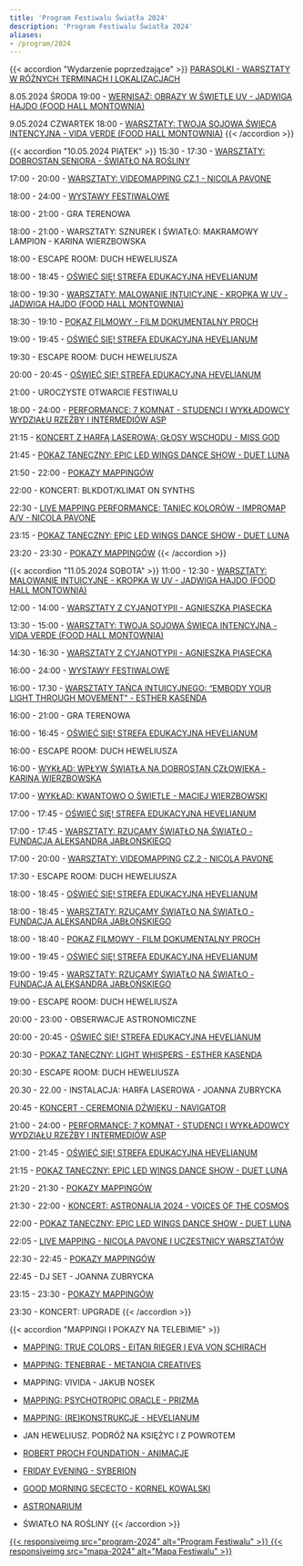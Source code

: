 ```yaml
---
title: 'Program Festiwalu Światła 2024'
description: 'Program Festiwalu Światła 2024'
aliases:
- /program/2024
---
```





{{< accordion "Wydarzenie poprzedzające" >}}
[PARASOLKI - WARSZTATY W RÓŻNYCH TERMINACH I LOKALIZACJACH](/warsztaty/parasolki/)

8.05.2024 ŚRODA 19:00 - [WERNISAŻ: OBRAZY W ŚWIETLE UV - JADWIGA HAJDO (FOOD HALL MONTOWNIA)](/wystawy/wernisaz-jadwiga-hajdo)


9.05.2024 CZWARTEK 18:00 - [WARSZTATY: TWOJA SOJOWA ŚWIECA INTENCYJNA  - VIDA VERDE (FOOD HALL MONTOWNIA)](/warsztaty/sojowa-swieca/)
{{< /accordion >}}


{{< accordion "10.05.2024 PIĄTEK" >}}
15:30 - 17:30 - [WARSZTATY: DOBROSTAN SENIORA - ŚWIATŁO NA ROŚLINY](/warsztaty/dobrostan-seniora/)
 
17:00 - 20:00 - [WARSZTATY: VIDEOMAPPING CZ.1 - NICOLA PAVONE](/warsztaty/videomapping-workshop/)
 
18:00 - 24:00 - [WYSTAWY FESTIWALOWE](/wystawy/)
 
18:00 - 21:00 - GRA TERENOWA
 
18:00 - 21:00 - WARSZTATY: SZNUREK I ŚWIATŁO: MAKRAMOWY LAMPION -  KARINA WIERZBOWSKA
 
18:00 - ESCAPE ROOM: DUCH HEWELIUSZA
 
18:00 - 18:45 - [OŚWIEĆ SIĘ! STREFA EDUKACYJNA HEVELIANUM](/warsztaty/oswiec-sie/)
 
18:00 - 19:30 - [WARSZTATY: MALOWANIE INTUICYJNE - KROPKA W UV - JADWIGA HAJDO (FOOD HALL MONTOWNIA)](/warsztaty/malowanie-intuicyjne/)
 
18:30 - 19:10 - [POKAZ FILMOWY - FILM DOKUMENTALNY PROCH](/wystawy/swiatlo-ktore-zgaslo/)
 
19:00 - 19:45 - [OŚWIEĆ SIĘ! STREFA EDUKACYJNA HEVELIANUM](/warsztaty/oswiec-sie/)
 
19:30 - ESCAPE ROOM: DUCH HEWELIUSZA
 
20:00 - 20:45 - [OŚWIEĆ SIĘ! STREFA EDUKACYJNA HEVELIANUM](/warsztaty/oswiec-sie/)
 
21:00 - UROCZYSTE OTWARCIE FESTIWALU
 
18:00 - 24:00 - [PERFORMANCE: 7 KOMNAT - STUDENCI I WYKŁADOWCY WYDZIAŁU RZEŹBY I INTERMEDIÓW ASP](/wystawy/siedem-komnat/)
 
21:15 - [KONCERT Z HARFĄ LASEROWĄ: GŁOSY WSCHODU - MISS GOD](/pokazy/joanna-zubrycka/)
 
21:45 - [POKAZ TANECZNY: EPIC LED WINGS DANCE SHOW - DUET LUNA](/pokazy/epic-led-wings/)
 
21:50 - 22:00 - [POKAZY MAPPINGÓW](#Mappingi)
 
22:00 - KONCERT: BLKDOT/KLIMAT ON SYNTHS
 
22:30 - [LIVE MAPPING PERFORMANCE: TANIEC KOLORÓW - IMPROMAP A/V - NICOLA PAVONE](/pokazy/live-mapping/)
 
23:15 - [POKAZ TANECZNY: EPIC LED WINGS DANCE SHOW - DUET LUNA](/pokazy/epic-led-wings/)
 
23:20 - 23:30 - [POKAZY MAPPINGÓW](#Mappingi)
{{< /accordion >}}


 {{< accordion "11.05.2024 SOBOTA" >}}
11:00 - 12:30 - [WARSZTATY: MALOWANIE INTUICYJNE - KROPKA W UV - JADWIGA HAJDO (FOOD HALL MONTOWNIA)](/warsztaty/malowanie-intuicyjne/)
 
12:00 - 14:00 - [WARSZTATY Z CYJANOTYPII - AGNIESZKA PIASECKA](/warsztaty/cyjanotypia/)
 
13:30 - 15:00 - [WARSZTATY:  TWOJA SOJOWA ŚWIECA INTENCYJNA - VIDA VERDE (FOOD HALL MONTOWNIA)](/warsztaty/sojowa-swieca/)

14:30 - 16:30 - [WARSZTATY Z CYJANOTYPII - AGNIESZKA PIASECKA](/warsztaty/cyjanotypia/)

16:00 - 24:00 - [WYSTAWY FESTIWALOWE](/wystawy/)

 16:00 - 17.30 - [WARSZTATY TAŃCA INTUICYJNEGO: “EMBODY YOUR LIGHT THROUGH MOVEMENT" - ESTHER KASENDA](/warsztaty/swiatlo-poprzez-ruch/)

 16:00 - 21:00 - GRA TERENOWA
 
16:00 - 16:45 - [OŚWIEĆ SIĘ! STREFA EDUKACYJNA HEVELIANUM](/warsztaty/oswiec-sie/)
 
16:00 - ESCAPE ROOM: DUCH HEWELIUSZA
 
16:00 - [WYKŁAD: WPŁYW ŚWIATŁA NA DOBROSTAN CZŁOWIEKA - KARINA WIERZBOWSKA](/pokazy/wyklad-o-wplywie-swiatla/)
 
17:00 - [WYKŁAD: KWANTOWO O ŚWIETLE - MACIEJ WIERZBOWSKI](/pokazy/wyklad-kwantowo-o-swietla/)
 
17:00 - 17:45 - [OŚWIEĆ SIĘ! STREFA EDUKACYJNA HEVELIANUM](/warsztaty/oswiec-sie/)
 
17:00 - 17:45 - [WARSZTATY: RZUCAMY ŚWIATŁO NA ŚWIATŁO - FUNDACJA ALEKSANDRA JABŁOŃSKIEGO](/warsztaty/rzucamy-swiatlo/)
 
17:00 - 20:00 - [WARSZTATY: VIDEOMAPPING CZ.2 - NICOLA PAVONE](/warsztaty/videomapping-workshop)
 
17:30 - ESCAPE ROOM: DUCH HEWELIUSZA
 
18:00 - 18:45 - [OŚWIEĆ SIĘ! STREFA EDUKACYJNA HEVELIANUM](/warsztaty/oswiec-sie/)
 
18:00 - 18:45 - [WARSZTATY: RZUCAMY ŚWIATŁO NA ŚWIATŁO - FUNDACJA ALEKSANDRA JABŁOŃSKIEGO](/warsztaty/rzucamy-swiatlo/)
 
18:00 - 18:40 - [POKAZ FILMOWY - FILM DOKUMENTALNY PROCH](/wystawy/swiatlo-ktore-zgaslo/)
 
19:00 - 19:45 - [OŚWIEĆ SIĘ! STREFA EDUKACYJNA HEVELIANUM](/warsztaty/oswiec-sie/)
 
19:00 - 19:45 - [WARSZTATY: RZUCAMY ŚWIATŁO NA ŚWIATŁO - FUNDACJA ALEKSANDRA JABŁOŃSKIEGO](/warsztaty/rzucamy-swiatlo/)
 
19:00 - ESCAPE ROOM: DUCH HEWELIUSZA
 
20:00 - 23:00 - OBSERWACJE ASTRONOMICZNE
 
20:00 - 20:45 - [OŚWIEĆ SIĘ! STREFA EDUKACYJNA HEVELIANUM](/warsztaty/oswiec-sie/)
 
20:30 - [POKAZ TANECZNY: LIGHT WHISPERS - ESTHER KASENDA](/pokazy/light-whispers/)
 
20:30 - ESCAPE ROOM: DUCH HEWELIUSZA
 
20.30 - 22.00 - INSTALACJA: HARFA LASEROWA - JOANNA ZUBRYCKA
 
20:45 - [KONCERT - CEREMONIA DŹWIĘKU - NAVIGATOR](/pokazy/navigator/)
 
21:00 - 24:00 - [PERFORMANCE: 7 KOMNAT - STUDENCI I WYKŁADOWCY WYDZIAŁU RZEŹBY I INTERMEDIÓW ASP](/wystawy/siedem-komnat/)
 
21:00 - 21:45 - [OŚWIEĆ SIĘ! STREFA EDUKACYJNA HEVELIANUM](/warsztaty/oswiec-sie/)
 
21:15 - [POKAZ TANECZNY: EPIC LED WINGS DANCE SHOW - DUET LUNA](/pokazy/epic-led-wings/)
 
21:20 - 21:30 - [POKAZY MAPPINGÓW](#Mappingi)
 
21:30 - 22:00 - [KONCERT: ASTRONALIA 2024 - VOICES OF THE COSMOS](/pokazy/astronalia-voices-of-the-cosmos/)
 
22:00 - [POKAZ TANECZNY: EPIC LED WINGS DANCE SHOW - DUET LUNA](/pokazy/epic-led-wings/)
 
22:05 - [LIVE MAPPING - NICOLA PAVONE I UCZESTNICY WARSZTATÓW](/pokazy/live-mapping/)
 
22:30 - 22:45 - [POKAZY MAPPINGÓW](#Mappingi)
 
22:45 - DJ SET - JOANNA ZUBRYCKA
 
23:15 - 23:30 - [POKAZY MAPPINGÓW](#Mappingi)
 
23:30 - KONCERT: UPGRADE
{{< /accordion >}}


 {{< accordion "MAPPINGI I POKAZY NA TELEBIMIE" >}}
- [MAPPING: TRUE COLORS - EITAN RIEGER I EVA VON SCHIRACH](/pokazy/mapping/)

- [MAPPING: TENEBRAE - METANOIA CREATIVES](/pokazy/mapping-tenebrae/)

- MAPPING: VIVIDA - JAKUB NOSEK

- [MAPPING: PSYCHOTROPIC ORACLE - PRIZMA](/wystawy/psychotropic-oracle/)
        	
- [MAPPING: (RE)KONSTRUKCJE - HEVELIANUM](/pokazy/mapping-hevelianum/)

- JAN HEWELIUSZ. PODRÓŻ NA KSIĘŻYC I Z POWROTEM

- [ROBERT PROCH FOUNDATION - ANIMACJE](/wystawy/swiatlo-ktore-zgaslo/)

- [FRIDAY EVENING - SYBERION](/pokazy/friday-evening/)

- [GOOD MORNING SECECTO - KORNEL KOWALSKI](/pokazy/good-morning/)

- [ASTRONARIUM](/pokazy/astronarium/)

- ŚWIATŁO NA ROŚLINY
{{< /accordion >}}


<a href="/images/program/program-2024.jpg" title="Mapa Festiwalu">
{{< responsiveimg src="program-2024" alt="Program Festiwalu" >}}
</a>

<a href="/images/program/mapa-2024.jpg" title="Mapa Festiwalu">
{{< responsiveimg src="mapa-2024" alt="Mapa Festiwalu" >}}
</a>
